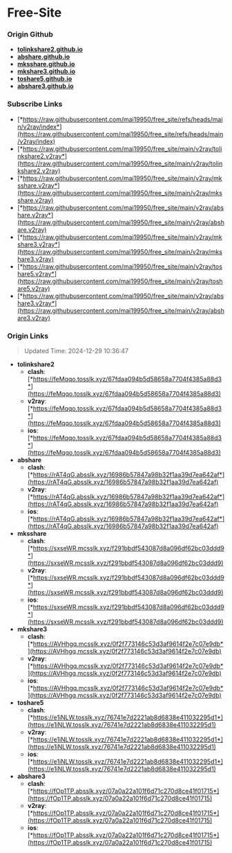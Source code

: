 # Free-Site

### Origin Github

- [**tolinkshare2.github.io**](https://github.com/tolinkshare2/tolinkshare2.github.io)
- [**abshare.github.io**](https://github.com/abshare/abshare.github.io)
- [**mksshare.github.io**](https://github.com/mksshare/mksshare.github.io)
- [**mkshare3.github.io**](https://github.com/mkshare3/mkshare3.github.io)
- [**toshare5.github.io**](https://github.com/toshare5/toshare5.github.io)
- [**abshare3.github.io**](https://github.com/abshare3/abshare3.github.io)

### Subscribe Links

- [*https://raw.githubusercontent.com/mai19950/free_site/refs/heads/main/v2ray/index*](https://raw.githubusercontent.com/mai19950/free_site/refs/heads/main/v2ray/index)
- [*https://raw.githubusercontent.com/mai19950/free_site/main/v2ray/tolinkshare2.v2ray*](https://raw.githubusercontent.com/mai19950/free_site/main/v2ray/tolinkshare2.v2ray)
- [*https://raw.githubusercontent.com/mai19950/free_site/main/v2ray/mksshare.v2ray*](https://raw.githubusercontent.com/mai19950/free_site/main/v2ray/mksshare.v2ray)
- [*https://raw.githubusercontent.com/mai19950/free_site/main/v2ray/abshare.v2ray*](https://raw.githubusercontent.com/mai19950/free_site/main/v2ray/abshare.v2ray)
- [*https://raw.githubusercontent.com/mai19950/free_site/main/v2ray/mkshare3.v2ray*](https://raw.githubusercontent.com/mai19950/free_site/main/v2ray/mkshare3.v2ray)
- [*https://raw.githubusercontent.com/mai19950/free_site/main/v2ray/toshare5.v2ray*](https://raw.githubusercontent.com/mai19950/free_site/main/v2ray/toshare5.v2ray)
- [*https://raw.githubusercontent.com/mai19950/free_site/main/v2ray/abshare3.v2ray*](https://raw.githubusercontent.com/mai19950/free_site/main/v2ray/abshare3.v2ray)

### Origin Links

> Updated Time: 2024-12-29 10:36:47

- **tolinkshare2**
  - **clash**: [*https://feMqqo.tosslk.xyz/67fdaa094b5d58658a7704f4385a88d3*](https://feMqqo.tosslk.xyz/67fdaa094b5d58658a7704f4385a88d3)
  - **v2ray**: [*https://feMqqo.tosslk.xyz/67fdaa094b5d58658a7704f4385a88d3*](https://feMqqo.tosslk.xyz/67fdaa094b5d58658a7704f4385a88d3)
  - **ios**: [*https://feMqqo.tosslk.xyz/67fdaa094b5d58658a7704f4385a88d3*](https://feMqqo.tosslk.xyz/67fdaa094b5d58658a7704f4385a88d3)
- **abshare**
  - **clash**: [*https://rAT4qG.absslk.xyz/16986b57847a98b32f1aa39d7ea642af*](https://rAT4qG.absslk.xyz/16986b57847a98b32f1aa39d7ea642af)
  - **v2ray**: [*https://rAT4qG.absslk.xyz/16986b57847a98b32f1aa39d7ea642af*](https://rAT4qG.absslk.xyz/16986b57847a98b32f1aa39d7ea642af)
  - **ios**: [*https://rAT4qG.absslk.xyz/16986b57847a98b32f1aa39d7ea642af*](https://rAT4qG.absslk.xyz/16986b57847a98b32f1aa39d7ea642af)
- **mksshare**
  - **clash**: [*https://sxseWR.mcsslk.xyz/f291bbdf543087d8a096df62bc03ddd9*](https://sxseWR.mcsslk.xyz/f291bbdf543087d8a096df62bc03ddd9)
  - **v2ray**: [*https://sxseWR.mcsslk.xyz/f291bbdf543087d8a096df62bc03ddd9*](https://sxseWR.mcsslk.xyz/f291bbdf543087d8a096df62bc03ddd9)
  - **ios**: [*https://sxseWR.mcsslk.xyz/f291bbdf543087d8a096df62bc03ddd9*](https://sxseWR.mcsslk.xyz/f291bbdf543087d8a096df62bc03ddd9)
- **mkshare3**
  - **clash**: [*https://AVHhgq.mcsslk.xyz/0f2f773146c53d3af9614f2e7c07e9db*](https://AVHhgq.mcsslk.xyz/0f2f773146c53d3af9614f2e7c07e9db)
  - **v2ray**: [*https://AVHhgq.mcsslk.xyz/0f2f773146c53d3af9614f2e7c07e9db*](https://AVHhgq.mcsslk.xyz/0f2f773146c53d3af9614f2e7c07e9db)
  - **ios**: [*https://AVHhgq.mcsslk.xyz/0f2f773146c53d3af9614f2e7c07e9db*](https://AVHhgq.mcsslk.xyz/0f2f773146c53d3af9614f2e7c07e9db)
- **toshare5**
  - **clash**: [*https://e1iNLW.tosslk.xyz/76741e7d2221ab8d6838e411032295d1*](https://e1iNLW.tosslk.xyz/76741e7d2221ab8d6838e411032295d1)
  - **v2ray**: [*https://e1iNLW.tosslk.xyz/76741e7d2221ab8d6838e411032295d1*](https://e1iNLW.tosslk.xyz/76741e7d2221ab8d6838e411032295d1)
  - **ios**: [*https://e1iNLW.tosslk.xyz/76741e7d2221ab8d6838e411032295d1*](https://e1iNLW.tosslk.xyz/76741e7d2221ab8d6838e411032295d1)
- **abshare3**
  - **clash**: [*https://fOp1TP.absslk.xyz/07a0a22a101f6d71c270d8ce41f01715*](https://fOp1TP.absslk.xyz/07a0a22a101f6d71c270d8ce41f01715)
  - **v2ray**: [*https://fOp1TP.absslk.xyz/07a0a22a101f6d71c270d8ce41f01715*](https://fOp1TP.absslk.xyz/07a0a22a101f6d71c270d8ce41f01715)
  - **ios**: [*https://fOp1TP.absslk.xyz/07a0a22a101f6d71c270d8ce41f01715*](https://fOp1TP.absslk.xyz/07a0a22a101f6d71c270d8ce41f01715)
